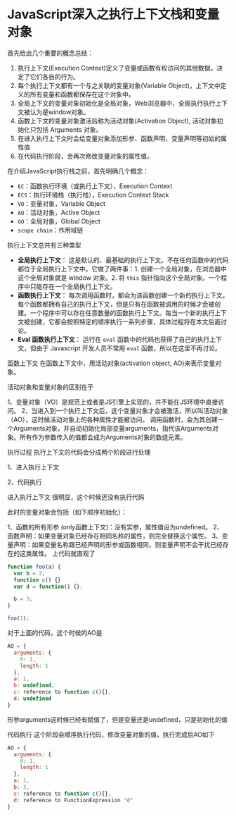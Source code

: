 # JavaScript深入之执行上下文栈和变量对象

首先给出几个重要的概念总结：
1. 执行上下文(Execution Context)定义了变量或函数有权访问的其他数据，决定了它们各自的行为。
2. 每个执行上下文都有一个与之关联的变量对象(Variable Object)，上下文中定义的所有变量和函数都保存在这个对象中。
3. 全局上下文的变量对象初始化是全局对象，Web浏览器中，全局执行执行上下文被认为是window对象。
4. 函数上下文的变量对象激活后称为活动对象(Activation Object), 活动对象初始化只包括 Arguments 对象。
5. 在进入执行上下文时会给变量对象添加形参、函数声明、变量声明等初始的属性值
6. 在代码执行阶段，会再次修改变量对象的属性值。

在介绍JavaScript执行栈之前，首先明确几个概念：
* `EC`：函数执行环境（或执行上下文），Execution Context
* `ECS`：执行环境栈（执行栈），Execution Context Stack
* `VO`：变量对象，Variable Object
* `AO`：活动对象，Active Object
* `GO`：全局对象，Global Object
* `scope chain`：作用域链

执行上下文总共有三种类型

* **全局执行上下文**： 这是默认的、最基础的执行上下文。不在任何函数中的代码都位于全局执行上下文中。它做了两件事：1. 创建一个全局对象，在浏览器中这个全局对象就是 window 对象。2. 将 `this` 指针指向这个全局对象。一个程序中只能存在一个全局执行上下文。
* **函数执行上下文**： 每次调用函数时，都会为该函数创建一个新的执行上下文。每个函数都拥有自己的执行上下文，但是只有在函数被调用的时候才会被创建。一个程序中可以存在任意数量的函数执行上下文。每当一个新的执行上下文被创建，它都会按照特定的顺序执行一系列步骤，具体过程将在本文后面讨论。
* **Eval 函数执行上下文**： 运行在 `eval` 函数中的代码也获得了自己的执行上下文，但由于 Javascript 开发人员不常用 `eval` 函数，所以在这里不再讨论。

函数上下文
在函数上下文中，用活动对象(activation object, AO)来表示变量对象。

活动对象和变量对象的区别在于

1、变量对象（VO）是规范上或者是JS引擎上实现的，并不能在JS环境中直接访问。
2、当进入到一个执行上下文后，这个变量对象才会被激活，所以叫活动对象（AO），这时候活动对象上的各种属性才能被访问。
调用函数时，会为其创建一个Arguments对象，并自动初始化局部变量arguments，指代该Arguments对象。所有作为参数传入的值都会成为Arguments对象的数组元素。

执行过程
执行上下文的代码会分成两个阶段进行处理

1、进入执行上下文

2、代码执行

进入执行上下文
很明显，这个时候还没有执行代码

此时的变量对象会包括（如下顺序初始化）：

1、函数的所有形参 (only函数上下文)：没有实参，属性值设为undefined。
2、函数声明：如果变量对象已经存在相同名称的属性，则完全替换这个属性。
3、变量声明：如果变量名称跟已经声明的形参或函数相同，则变量声明不会干扰已经存在的这类属性。
上代码就直观了

```js
function foo(a) {
  var b = 2;
  function c() {}
  var d = function() {};

  b = 3;
}

foo(1);
```

对于上面的代码，这个时候的AO是

```js
AO = {
  arguments: {
    0: 1,
    length: 1
  },
  a: 1,
  b: undefined,
  c: reference to function c(){},
  d: undefined
}
```

形参arguments这时候已经有赋值了，但是变量还是undefined，只是初始化的值

代码执行
这个阶段会顺序执行代码，修改变量对象的值，执行完成后AO如下

```js
AO = {
  arguments: {
    0: 1,
    length: 1
  },
  a: 1,
  b: 3,
  c: reference to function c(){},
  d: reference to FunctionExpression "d"
}
```
